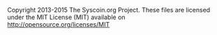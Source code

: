 Copyright 2013-2015 The Syscoin.org Project.
These files are licensed under the MIT License (MIT) available on
http://opensource.org/licenses/MIT
